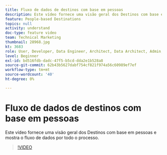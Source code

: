```yaml
---
title: Fluxo de dados de destinos com base em pessoas
description: Este vídeo fornece uma visão geral dos Destinos com base em pessoas e mostra o fluxo de dados por todo o processo.
feature: People-based Destinations
topics: null
activity: understand
doc-type: feature video
team: Technical Marketing
thumbnail: 28968.jpg
kt: 3683
role: User, Developer, Data Engineer, Architect, Data Architect, Admin, Leader
level: Beginner
exl-id: bd516fdb-dadc-47f5-b5cd-dda2e1b528a8
source-git-commit: 62b43b5627dabf754cf821f974a56c60989ef7ef
workflow-type: tm+mt
source-wordcount: '40'
ht-degree: 0%

---
```


# Fluxo de dados de destinos com base em pessoas

Este vídeo fornece uma visão geral dos Destinos com base em pessoas e mostra o fluxo de dados por todo o processo.

>[!VIDEO](https://video.tv.adobe.com/v/28968/?quality=12)
